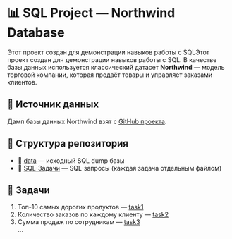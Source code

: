 # 📊 SQL Project — Northwind Database
Этот проект создан для демонстрации навыков работы с SQLЭтот проект создан для демонстрации навыков работы с SQL.
В качестве базы данных используется классический датасет **Northwind** — модель торговой компании, которая продаёт товары и управляет заказами клиентов.
## 📌 Источник данных
Дамп базы данных Northwind взят с [GitHub проекта](https://github.com/pthom/northwind_psql).

## 📌 Структура репозитория
- 📂 [data](./данные) — исходный SQL dump базы  
- 📂 [SQL-Задачи](./SQL-Задачи) — SQL-запросы (каждая задача отдельным файлом)  

## 📌 Задачи
1. Топ-10 самых дорогих продуктов — [task1](./queries/task1_top_products.sql)  
2. Количество заказов по каждому клиенту — [task2](./queries/task2_orders_by_customer.sql)  
3. Сумма продаж по сотрудникам — [task3](./queries/task3_sales_by_employee.sql)  
...
